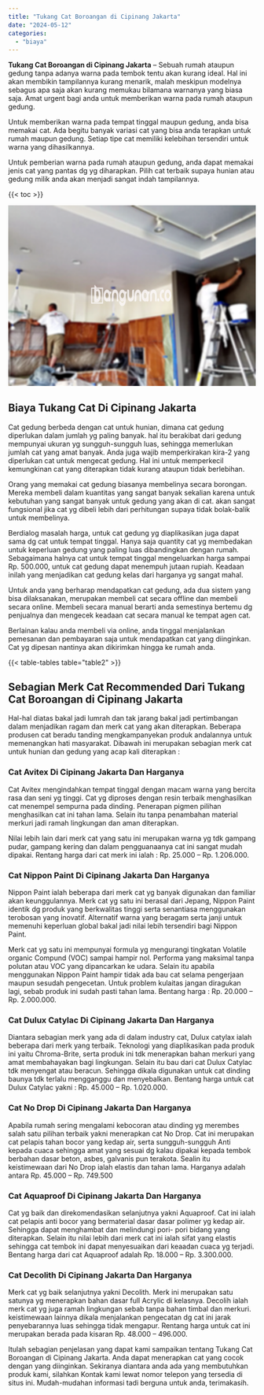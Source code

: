 ```yaml
---
title: "Tukang Cat Boroangan di Cipinang Jakarta"
date: "2024-05-12"
categories: 
  - "biaya"
---
```


**Tukang Cat Boroangan di Cipinang Jakarta** – Sebuah rumah ataupun gedung tanpa adanya warna pada tembok tentu akan kurang ideal. Hal ini akan membikin tampilannya kurang menarik, malah meskipun modelnya sebagus apa saja akan kurang memukau bilamana warnanya yang biasa saja. Amat urgent bagi anda untuk memberikan warna pada rumah ataupun gedung.

Untuk memberikan warna pada tempat tinggal maupun gedung, anda bisa memakai cat. Ada begitu banyak variasi cat yang bisa anda terapkan untuk rumah maupun gedung. Setiap tipe cat memiliki kelebihan tersendiri untuk warna yang dihasilkannya.

Untuk pemberian warna pada rumah ataupun gedung, anda dapat memakai jenis cat yang pantas dg yg diharapkan. Pilih cat terbaik supaya hunian atau gedung milik anda akan menjadi sangat indah tampilannya.

{{< toc >}}

![Tukang Cat Boroangan di Cipinang Jakarta](/images/jasa-cat-murah27.png)

## Biaya Tukang Cat Di Cipinang Jakarta

Cat gedung berbeda dengan cat untuk hunian, dimana cat gedung diperlukan dalam jumlah yg paling banyak. hal itu berakibat dari gedung mempunyai ukuran yg sungguh-sungguh luas, sehingga memerlukan jumlah cat yang amat banyak. Anda juga wajib memperkirakan kira-2 yang diperlukan cat untuk mengecat gedung. Hal ini untuk memperkecil kemungkinan cat yang diterapkan tidak kurang ataupun tidak berlebihan.

Orang yang memakai cat gedung biasanya membelinya secara borongan. Mereka membeli dalam kuantitas yang sangat banyak sekalian karena untuk kebutuhan yang sangat banyak untuk gedung yang akan di cat. akan sangat fungsional jika cat yg dibeli lebih dari perhitungan supaya tidak bolak-balik untuk membelinya.

Berdialog masalah harga, untuk cat gedung yg diaplikasikan juga dapat sama dg cat untuk tempat tinggal. Hanya saja quantity cat yg membedakan untuk keperluan gedung yang paling luas dibandingkan dengan rumah. Sebagaimana halnya cat untuk tempat tinggal mengeluarkan harga sampai Rp. 500.000, untuk cat gedung dapat menempuh jutaan rupiah. Keadaan inilah yang menjadikan cat gedung kelas dari harganya yg sangat mahal.

Untuk anda yang berharap mendapatkan cat gedung, ada dua sistem yang bisa dilaksanakan, merupakan membeli cat secara offline dan membeli secara online. Membeli secara manual berarti anda semestinya bertemu dg penjualnya dan mengecek keadaan cat secara manual ke tempat agen cat.

Berlainan kalau anda membeli via online, anda tinggal menjalankan pemesanan dan pembayaran saja untuk mendapatkan cat yang diinginkan. Cat yg dipesan nantinya akan dikirimkan hingga ke rumah anda.

{{< table-tables table="table2" >}}

## Sebagian Merk Cat Recommended Dari Tukang Cat Boroangan di Cipinang Jakarta

Hal-hal diatas bakal jadi lumrah dan tak jarang bakal jadi pertimbangan dalam menjadikan ragam dan merk cat yang akan diterapkan. Beberapa produsen cat beradu tanding mengkampanyekan produk andalannya untuk memenangkan hati masyarakat. Dibawah ini merupakan sebagian merk cat untuk hunian dan gedung yang acap kali diterapkan :

### Cat Avitex Di Cipinang Jakarta Dan Harganya

Cat Avitex mengindahkan tempat tinggal dengan macam warna yang bercita rasa dan seni yg tinggi. Cat yg diproses dengan resin terbaik menghasilkan cat menempel sempurna pada dinding. Penerapan pigmen pilihan menghasilkan cat ini tahan lama. Selain itu tanpa penambahan material merkuri jadi ramah lingkungan dan aman diterapkan.

Nilai lebih lain dari merk cat yang satu ini merupakan warna yg tdk gampang pudar, gampang kering dan dalam pengguanaanya cat ini sangat mudah dipakai. Rentang harga dari cat merk ini ialah : Rp. 25.000 – Rp. 1.206.000.

### Cat Nippon Paint Di Cipinang Jakarta Dan Harganya

Nippon Paint ialah beberapa dari merk cat yg banyak digunakan dan familiar akan keunggulannya. Merk cat yg satu ini berasal dari Jepang, Nippon Paint identik dg produk yang berkwalitas tinggi serta senantiasa menggunakan terobosan yang inovatif. Alternatif warna yang beragam serta janji untuk memenuhi keperluan global bakal jadi nilai lebih tersendiri bagi Nippon Paint.

Merk cat yg satu ini mempunyai formula yg mengurangi tingkatan Volatile organic Compund (VOC) sampai hampir nol. Performa yang maksimal tanpa polutan atau VOC yang dipancarkan ke udara. Selain itu apabila menggunakan Nippon Paint hampir tidak ada bau cat selama pengerjaan maupun sesudah pengecetan. Untuk problem kulaitas jangan diragukan lagi, sebab produk ini sudah pasti tahan lama. Bentang harga : Rp. 20.000 – Rp. 2.000.000.

### Cat Dulux Catylac Di Cipinang Jakarta Dan Harganya

Diantara sebagian merk yang ada di dalam industry cat, Dulux catylax ialah beberapa dari merk yang terbaik. Teknologi yang diaplikasikan pada produk ini yaitu Chroma-Brite, serta produk ini tdk menerapkan bahan merkuri yang amat membahayakan bagi lingkungan. Selain itu bau dari cat Dulux Catylac tdk menyengat atau beracun. Sehingga dikala digunakan untuk cat dinding baunya tdk terlalu mengganggu dan menyebalkan. Bentang harga untuk cat Dulux Catylac yakni : Rp. 45.000 – Rp. 1.020.000.

### Cat No Drop Di Cipinang Jakarta Dan Harganya

Apabila rumah sering mengalami kebocoran atau dinding yg merembes salah satu pilihan terbaik yakni menerapkan cat No Drop. Cat ini merupakan cat pelapis tahan bocor yang kedap air, serta sungguh-sungguh Anti kepada cuaca sehingga amat yang sesuai dg kalau dipakai kepada tembok berbahan dasar beton, asbes, galvanis pun terakota. Sealin itu keistimewaan dari No Drop ialah elastis dan tahan lama. Harganya adalah antara Rp. 45.000 – Rp. 749.500

### Cat Aquaproof Di Cipinang Jakarta Dan Harganya

Cat yg baik dan direkomendasikan selanjutnya yakni Aquaproof. Cat ini ialah cat pelapis anti bocor yang bermaterial dasar dasar polimer yg kedap air. Sehingga dapat menghambat dan melindungi pori- pori bidang yang diterapkan. Selain itu nilai lebih dari merk cat ini ialah sifat yang elastis sehingga cat tembok ini dapat menyesuaikan dari keaadan cuaca yg terjadi. Bentang harga dari cat Aquaproof adalah Rp. 18.000 – Rp. 3.300.000.

### Cat Decolith Di Cipinang Jakarta Dan Harganya

Merk cat yg baik selanjutnya yakni Decolith. Merk ini merupakan satu satunya yg menerapkan bahan dasar full Acrylic di kelasnya. Decolih ialah merk cat yg juga ramah lingkungan sebab tanpa bahan timbal dan merkuri. keistimewaan lainnya dikala menjalankan pengecatan dg cat ini jarak penyebarannya luas sehingga tidak mengapur. Rentang harga untuk cat ini merupakan berada pada kisaran Rp. 48.000 – 496.000.

Itulah sebagian penjelasan yang dapat kami sampaikan tentang Tukang Cat Boroangan di Cipinang Jakarta. Anda dapat menerapkan cat yang cocok dengan yang diinginkan. Sekiranya diantara anda ada yang membutuhkan produk kami, silahkan Kontak kami lewat nomor telepon yang tersedia di situs ini. Mudah-mudahan informasi tadi berguna untuk anda, terimakasih.
